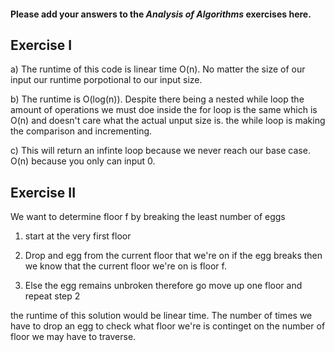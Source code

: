 #### Please add your answers to the ***Analysis of  Algorithms*** exercises here.

## Exercise I

a)
    The runtime of this code is linear time O(n). No matter the size of our input 
    our runtime porpotional to our input size. 

b)
    The runtime is O(log(n)). Despite there being a nested while loop the amount of operations we must doe inside the for loop is the same which is O(n) and doesn't care what the actual unput size is. the while loop is making the comparison and incrementing. 

c)
    This will return an infinte loop because we never reach our base case. O(n)
    because you only can input 0. 






## Exercise II


We want to determine floor f by breaking the least number of eggs 

1. start at the very first floor

2. Drop and egg from the current floor that we're on 
    if the egg breaks then we know that the current floor 
        we're on is floor f.

3. Else the egg remains unbroken
     therefore go move up one floor and repeat step 2

the runtime of this solution would be linear time. The number of times we have to drop an egg to check what floor we're is continget on the number of floor we may have to traverse. 
